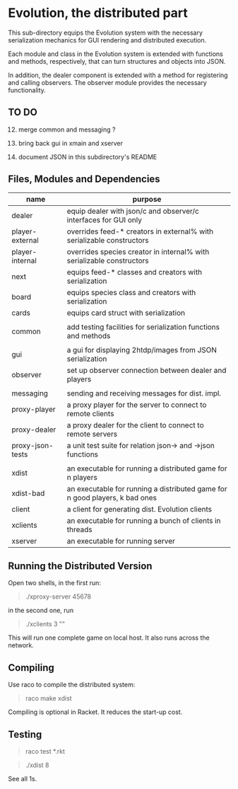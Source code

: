 # Evolution, the distributed part 

This sub-directory equips the Evolution system with the necessary
serialization mechanics for GUI rendering and distributed execution. 

Each module and class in the Evolution system is extended with functions
and methods, respectively, that can turn structures and objects into JSON. 

In addition, the dealer component is extended with a method for registering
and calling observers. The observer module provides the necessary
functionality. 

TO DO
-----

12. merge common and messaging ? 

4. bring back gui in xmain and xserver 
9. document JSON in this subdirectory's README 

Files, Modules and Dependencies 
-------------------------------


| name              | purpose                                                               |
| ----------------- | --------------------------------------------------------------------- |
| dealer            | equip dealer with json/c and observer/c interfaces for GUI only	    |
| player-external   | overrides feed-* creators in external% with serializable constructors |
| player-internal   | overrides species creator in internal% with serializable constructors |
| next		    | equips feed-* classes and creators with serialization    		    |
| board		    | equips species class and creators with serialization    		    |
| cards		    | equips card struct with serialization  				    |
| 		    | 	     	  	      						    |
| common	    | add testing facilities for serialization functions and methods	    |
| 		    | 	    	      		 					    |
| gui     	    | a gui for displaying 2htdp/images from JSON serialization 	    |	
| observer     	    | set up observer connection between dealer and players		    |
| 		    | 	    	      		 					    |
| messaging	    | sending and receiving messages for dist. impl. 			    |
| proxy-player 	    | a proxy player for the server to connect to remote clients 	    |
| proxy-dealer 	    | a proxy dealer for the client to connect to remote servers    	    |
| proxy-json-tests  | a unit test suite for relation json-> and ->json functions	    |
| 	      	    |									    |
| xdist 	    | an executable for running a distributed game for n players	    |
| xdist-bad 	    | an executable for running a distributed game for n good players, k bad ones |
| client 	    | a client for generating dist. Evolution clients			    |
| xclients 	    | an executable for running a bunch of clients in threads 		    |
| xserver 	    | an executable for running server	   	      			    |

Running the Distributed Version
-------------------------------

Open two shells, in the first run: 
> ./xproxy-server 45678 

in the second one, run 
> ./xclients 3 ""

This will run one complete game on local host. It also runs across the network.

Compiling 
---------

Use raco to compile the distributed system:

> raco make xdist 

Compiling is optional in Racket. It reduces the start-up cost.

Testing
-------

> raco test *.rkt 

> ./xdist 8

See all 1s. 


